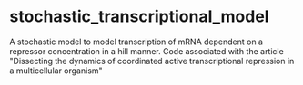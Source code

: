 # stochastic_transcriptional_model
A stochastic model to model transcription of mRNA dependent on a repressor concentration in a hill manner.
Code associated with the article "Dissecting the dynamics of coordinated active transcriptional repression in a multicellular organism"

